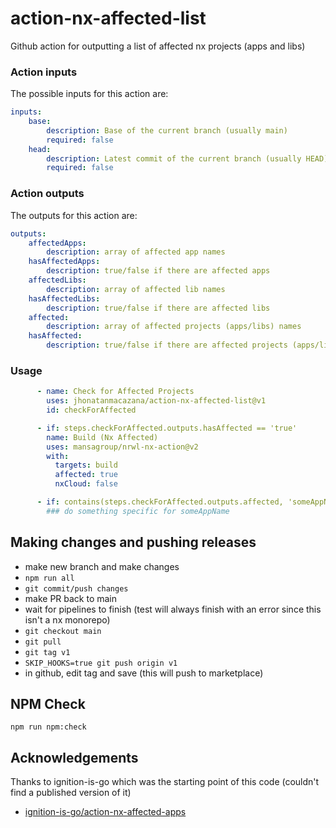 # action-nx-affected-list
Github action for outputting a list of affected nx projects (apps and libs)

### Action inputs

The possible inputs for this action are:

``` yaml
inputs:
    base:
        description: Base of the current branch (usually main)
        required: false
    head:
        description: Latest commit of the current branch (usually HEAD)
        required: false
```
                                                                                                                                   
### Action outputs

The outputs for this action are:
``` yaml
outputs:
    affectedApps:
        description: array of affected app names
    hasAffectedApps:
        description: true/false if there are affected apps
    affectedLibs:
        description: array of affected lib names
    hasAffectedLibs:
        description: true/false if there are affected libs
    affected:
        description: array of affected projects (apps/libs) names
    hasAffected:
        description: true/false if there are affected projects (apps/libs)
```

### Usage
``` yaml
      - name: Check for Affected Projects
        uses: jhonatanmacazana/action-nx-affected-list@v1
        id: checkForAffected

      - if: steps.checkForAffected.outputs.hasAffected == 'true'
        name: Build (Nx Affected)
        uses: mansagroup/nrwl-nx-action@v2
        with:
          targets: build
          affected: true
          nxCloud: false

      - if: contains(steps.checkForAffected.outputs.affected, 'someAppName')
        ### do something specific for someAppName
```
## Making changes and pushing releases

- make new branch and make changes
- `npm run all`
- `git commit/push changes`
- make PR back to main
- wait for pipelines to finish (test will always finish with an error since this isn't a nx monorepo)
- `git checkout main`
- `git pull`
- `git tag v1`
- `SKIP_HOOKS=true git push origin v1`
- in github, edit tag and save (this will push to marketplace)


## NPM Check
```
npm run npm:check
```

## Acknowledgements
Thanks to ignition-is-go which was the starting point of this code (couldn't find a published version of it)

  - [ignition-is-go/action-nx-affected-apps](https://github.com/ignition-is-go/action-nx-affected-apps)
